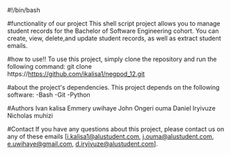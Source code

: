 #!/bin/bash

#functionality of our project 
This shell script project allows you to manage student records for the Bachelor of Software Engineering cohort. You can create, view, delete,and update student records, as well as extract student emails.

#how to use!!
To use this project, simply clone the repository and run the following command:
git clone https://https://github.com/ikalisa1/negpod_12.git

#about the project's dependencies.
This project depends on the following software:
-Bash
-Git
-Python

#Authors
Ivan kalisa
Emmery uwihaye
John Ongeri ouma
Daniel Iryivuze
Nicholas muhizi

#Contact
If you have any questions about this project, please contact us on any of these emails [i.kalisa1@alustudent.com, j.ouma@alustudent.com, e.uwihaye@gmail.com, d.iryivuze@alustudent.com].
